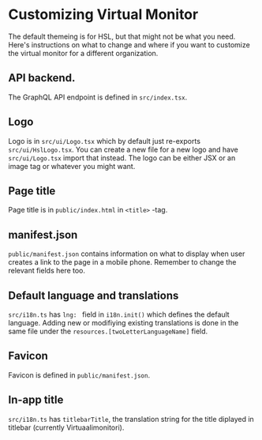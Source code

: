 # Customizing Virtual Monitor

The default themeing is for HSL, but that might not be what you need. Here's instructions on what to change and where if you want to customize the virtual monitor for a different organization.

## API backend.

The GraphQL API endpoint is defined in `src/index.tsx`.

## Logo

Logo is in `src/ui/Logo.tsx` which by default just re-exports `src/ui/HslLogo.tsx`. You can create a new file for a new logo and have `src/ui/Logo.tsx` import that instead. The logo can be either JSX or an image tag or whatever you might want.

## Page title

Page title is in `public/index.html` in `<title>` -tag.

## manifest.json

`public/manifest.json` contains information on what to display when user creates a link to the page in a mobile phone. Remember to change the relevant fields here too.

## Default language and translations

`src/i18n.ts` has `lng: ` field in `i18n.init()` which defines the default language. Adding new or modifiying existing translations is done in the same file under the `resources.[twoLetterLanguageName]` field.

## Favicon

Favicon is defined in `public/manifest.json`.

## In-app title

`src/i18n.ts` has `titlebarTitle`, the translation string for the title diplayed in titlebar (currently Virtuaalimonitori).
